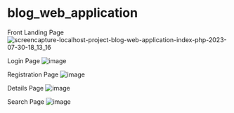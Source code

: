 # blog_web_application

Front Landing Page
![screencapture-localhost-project-blog-web-application-index-php-2023-07-30-18_13_16](https://github.com/shohanurrahman1/blog_web_application/assets/108417996/1696befd-0586-4b5f-9077-e15683207dc8)

Login Page
![image](https://github.com/shohanurrahman1/blog_web_application/assets/108417996/da7e376f-d2da-4344-b839-3885d0de88c8)

Registration Page
![image](https://github.com/shohanurrahman1/blog_web_application/assets/108417996/71529689-e378-4624-9214-8664f39385cc)

Details Page
![image](https://github.com/shohanurrahman1/blog_web_application/assets/108417996/0e9cf3e4-ab18-414c-9275-0a0bb426792d)

Search Page
![image](https://github.com/shohanurrahman1/blog_web_application/assets/108417996/c6ef94d9-85a0-4e99-8bfc-c19e08072c33)



